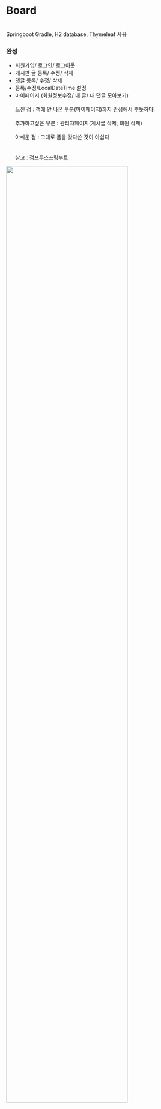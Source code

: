 # Board
<br>
Springboot Gradle, H2 database, Thymeleaf 사용<br>

### 완성<br>
- 회원가입/ 로그인/ 로그아웃
- 게시판 글 등록/ 수정/ 삭제
- 댓글 등록/ 수정/ 삭제
- 등록/수정/LocalDateTime 설정
- 마이페이지 (회원정보수정/ 내 글/ 내 댓글 모아보기)
<br><br>
느낀 점 : 책에 안 나온 부분(마이페이지)까지 완성해서 뿌듯하다!
<br><br>
추가하고싶은 부분 : 관리자페이지(게시글 삭제, 회원 삭제)
  <br>
  <br>
아쉬운 점 : 그대로 폼을 갖다쓴 것이 아쉽다<br>
<br><br>
참고 : 점프투스프링부트
<img width="80%" src="https://github.com/minkyi2180/Board/assets/130128767/76d75568-320f-4bdb-859b-86db830daf60">
